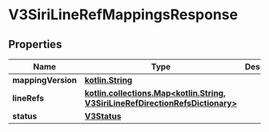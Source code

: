 # V3SiriLineRefMappingsResponse

## Properties
Name | Type | Description | Notes
------------ | ------------- | ------------- | -------------
**mappingVersion** | [**kotlin.String**](.md) |  |  [optional]
**lineRefs** | [**kotlin.collections.Map&lt;kotlin.String, V3SiriLineRefDirectionRefsDictionary&gt;**](V3SiriLineRefDirectionRefsDictionary.md) |  |  [optional]
**status** | [**V3Status**](V3Status.md) |  |  [optional]
